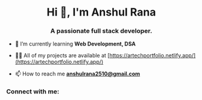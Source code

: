 
<h1 align="center">Hi 👋, I'm Anshul Rana</h1>
<h3 align="center">A passionate full stack developer.</h3>

- 🌱 I’m currently learning **Web Development, DSA**

- 👨‍💻 All of my projects are available at [https://artechportfolio.netlify.app/](https://artechportfolio.netlify.app/)

- 📫 How to reach me **anshulrana2510@gmail.com**

<h3 align="left">Connect with me:</h3>
<p align="left">
</p>
